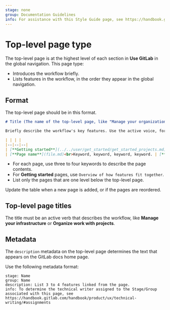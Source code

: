 ```yaml
---
stage: none
group: Documentation Guidelines
info: For assistance with this Style Guide page, see https://handbook.gitlab.com/handbook/product/ux/technical-writing/#assignments-to-other-projects-and-subjects.
---
```


# Top-level page type

The top-level page is at the highest level of each section in **Use GitLab** in the global navigation.
This page type:

- Introduces the workflow briefly.
- Lists features in the workflow, in the order they appear in the global navigation.

## Format

The top-level page should be in this format.

```markdown
# Title (The name of the top-level page, like "Manage your organization")

Briefly describe the workflow's key features. Use the active voice, for example, "Manage projects to track issues, plan work, and collaborate on code."

| | | |
|--|--|--|
| [**Getting started**](../../user/get_started/get_started_projects.md)<br>Overview of how features fit together. | [**Page name**](file.md)<br>Keyword, keyword, keyword, keyword. | [**Page name**](file.md)<br>Keyword, keyword, keyword, keyword. |
| [**Page name**](file.md)<br>Keyword, keyword, keyword, keyword. | [**Page name**](file.md)<br>Keyword, keyword, keyword, keyword. | [**Page name**](file.md)<br>Keyword, keyword, keyword, keyword. |

```

- For each page, use three to four keywords to describe the page contents.
- For **Getting started** pages, use `Overview of how features fit together`.
- List only the pages that are one level below the top-level page.

Update the table when a new page is added, or if the pages are reordered.

## Top-level page titles

The title must be an active verb that describes the workflow, like **Manage your infrastructure** or **Organize work with projects**.

## Metadata

The `description` metadata on the top-level page determines the text that appears on the
GitLab docs home page.

Use the following metadata format:

```plaintext
stage: Name
group: Name
description: List 3 to 4 features linked from the page.
info: To determine the technical writer assigned to the Stage/Group associated with this page, see https://handbook.gitlab.com/handbook/product/ux/technical-writing/#assignments
```
